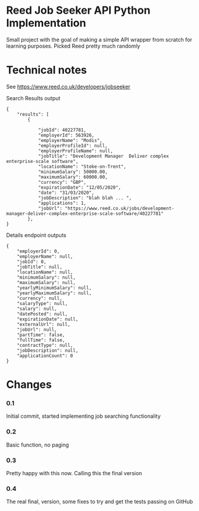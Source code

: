 # Reed Job Seeker API Python Implementation
Small project with the goal of making a simple API wrapper from scratch for learning purposes. 
Picked Reed pretty much randomly

# Technical notes 

See https://www.reed.co.uk/developers/jobseeker 

Search Results output

    {
        "results": [
            {

                "jobId": 40227781,
                "employerId": 563926,
                "employerName": "Modis",
                "employerProfileId": null,
                "employerProfileName": null,
                "jobTitle": "Development Manager  Deliver complex enterprise-scale software",
                "locationName": "Stoke-on-Trent",
                "minimumSalary": 50000.00,
                "maximumSalary": 60000.00,
                "currency": "GBP",
                "expirationDate": "12/05/2020",
                "date": "31/03/2020",
                "jobDescription": "blah blah ... ",
                "applications": 1,
                "jobUrl": "https://www.reed.co.uk/jobs/development-manager-deliver-complex-enterprise-scale-software/40227781"
            },
    }

Details endpoint outputs

    {
        "employerId": 0,
        "employerName": null,
        "jobId": 0,
        "jobTitle": null,
        "locationName": null,
        "minimumSalary": null,
        "maximumSalary": null,
        "yearlyMinimumSalary": null,
        "yearlyMaximumSalary": null,
        "currency": null,
        "salaryType": null,
        "salary": null,
        "datePosted": null,
        "expirationDate": null,
        "externalUrl": null,
        "jobUrl": null,
        "partTime": false,
        "fullTime": false,
        "contractType": null,
        "jobDescription": null,
        "applicationCount": 0
    }
# Changes
### 0.1 
Initial commit, started implementing job searching functionality 

### 0.2
Basic function, no paging 

### 0.3 
Pretty happy with this now. Calling this the final version

### 0.4 
The real final, version, some fixes to try and get the tests passing on GitHub
